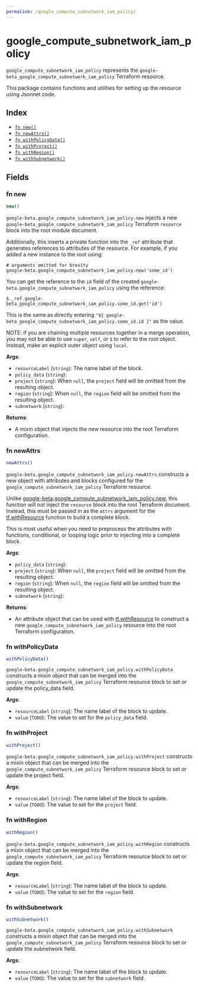 ```yaml
---
permalink: /google_compute_subnetwork_iam_policy/
---
```


# google_compute_subnetwork_iam_policy

`google_compute_subnetwork_iam_policy` represents the `google-beta_google_compute_subnetwork_iam_policy` Terraform resource.



This package contains functions and utilities for setting up the resource using Jsonnet code.


## Index

* [`fn new()`](#fn-new)
* [`fn newAttrs()`](#fn-newattrs)
* [`fn withPolicyData()`](#fn-withpolicydata)
* [`fn withProject()`](#fn-withproject)
* [`fn withRegion()`](#fn-withregion)
* [`fn withSubnetwork()`](#fn-withsubnetwork)

## Fields

### fn new

```ts
new()
```


`google-beta.google_compute_subnetwork_iam_policy.new` injects a new `google-beta_google_compute_subnetwork_iam_policy` Terraform `resource`
block into the root module document.

Additionally, this inserts a private function into the `_ref` attribute that generates references to attributes of the
resource. For example, if you added a new instance to the root using:

    # arguments omitted for brevity
    google-beta.google_compute_subnetwork_iam_policy.new('some_id')

You can get the reference to the `id` field of the created `google-beta.google_compute_subnetwork_iam_policy` using the reference:

    $._ref.google-beta_google_compute_subnetwork_iam_policy.some_id.get('id')

This is the same as directly entering `"${ google-beta_google_compute_subnetwork_iam_policy.some_id.id }"` as the value.

NOTE: if you are chaining multiple resources together in a merge operation, you may not be able to use `super`, `self`,
or `$` to refer to the root object. Instead, make an explicit outer object using `local`.

**Args**:
  - `resourceLabel` (`string`): The name label of the block.
  - `policy_data` (`string`): 
  - `project` (`string`):  When `null`, the `project` field will be omitted from the resulting object.
  - `region` (`string`):  When `null`, the `region` field will be omitted from the resulting object.
  - `subnetwork` (`string`): 

**Returns**:
- A mixin object that injects the new resource into the root Terraform configuration.


### fn newAttrs

```ts
newAttrs()
```


`google-beta.google_compute_subnetwork_iam_policy.newAttrs` constructs a new object with attributes and blocks configured for the `google_compute_subnetwork_iam_policy`
Terraform resource.

Unlike [google-beta.google_compute_subnetwork_iam_policy.new](#fn-googlecomputesubnetworkiampolicynew), this function will not inject the `resource`
block into the root Terraform document. Instead, this must be passed in as the `attrs` argument for the
[tf.withResource](https://github.com/tf-libsonnet/core/tree/main/docs#fn-withresource) function to build a complete block.

This is most useful when you need to preprocess the attributes with functions, conditional, or looping logic prior to
injecting into a complete block.

**Args**:
  - `policy_data` (`string`): 
  - `project` (`string`):  When `null`, the `project` field will be omitted from the resulting object.
  - `region` (`string`):  When `null`, the `region` field will be omitted from the resulting object.
  - `subnetwork` (`string`): 

**Returns**:
  - An attribute object that can be used with [tf.withResource](https://github.com/tf-libsonnet/core/tree/main/docs#fn-withresource) to construct a new `google_compute_subnetwork_iam_policy` resource into the root Terraform configuration.


### fn withPolicyData

```ts
withPolicyData()
```

`google-beta.google_compute_subnetwork_iam_policy.withPolicyData` constructs a mixin object that can be merged into the `google_compute_subnetwork_iam_policy`
Terraform resource block to set or update the policy_data field.



**Args**:
  - `resourceLabel` (`string`): The name label of the block to update.
  - `value` (`TODO`): The value to set for the `policy_data` field.


### fn withProject

```ts
withProject()
```

`google-beta.google_compute_subnetwork_iam_policy.withProject` constructs a mixin object that can be merged into the `google_compute_subnetwork_iam_policy`
Terraform resource block to set or update the project field.



**Args**:
  - `resourceLabel` (`string`): The name label of the block to update.
  - `value` (`TODO`): The value to set for the `project` field.


### fn withRegion

```ts
withRegion()
```

`google-beta.google_compute_subnetwork_iam_policy.withRegion` constructs a mixin object that can be merged into the `google_compute_subnetwork_iam_policy`
Terraform resource block to set or update the region field.



**Args**:
  - `resourceLabel` (`string`): The name label of the block to update.
  - `value` (`TODO`): The value to set for the `region` field.


### fn withSubnetwork

```ts
withSubnetwork()
```

`google-beta.google_compute_subnetwork_iam_policy.withSubnetwork` constructs a mixin object that can be merged into the `google_compute_subnetwork_iam_policy`
Terraform resource block to set or update the subnetwork field.



**Args**:
  - `resourceLabel` (`string`): The name label of the block to update.
  - `value` (`TODO`): The value to set for the `subnetwork` field.
